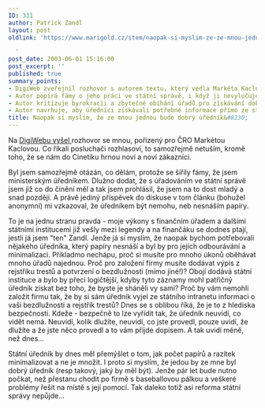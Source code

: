 ```yaml
---
ID: 331
author: Patrick Zandl
layout: post
oldlink: 'https://www.marigold.cz/item/naopak-si-myslim-ze-ze-mnou-jednou-bude-dobry-urednik

  '
post_date: 2003-06-01 15:16:00
post_excerpt: ''
published: true
summary_points:
- DigiWeb zveřejnil rozhovor s autorem textu, který vedla Markéta Kaclová pro ČRO.
- Autor popírá fámy o jeho práci ve státní správě, i když ji nevylučuje.
- Autor kritizuje byrokracii a zbytečné obíhání úřadů pro získávání dokumentů.
- Autor navrhuje, aby úředníci získávali potřebné informace přímo ze státních databází.
title: Naopak si myslím, že ze mnou jednou bude dobrý úředník&#8230;
---
```


<p>
Na <A href="http://digiweb.cz/index.php?p=i00000_d&amp;a[id]=12864730&amp;a[area_id]=10074060" target=_blank>DigiWebu vyšel </A>rozhovor se mnou, pořízený pro ČRO Markétou Kaclovou. Co říkali posluchači rozhlasoví, to samozřejmě netuším, kromě toho, že se nám do Cinetiku hrnou noví a noví zákazníci. </p>

<p>
Byl jsem samozřejmě otázán, co dělám, protože se šířily fámy, že jsem ministerským úředníkem. Dlužno dodat, že s úřadováním ve státní správě jsem již co do činění měl a tak jsem prohlásil, že jsem na to dost mladý a snad později. A právě jediný příspěvek do diskuse v tom článku (bohužel anonymní) mi vzkazoval, že úředníkem být nemohu, neb nesnáším papíry. </p>

<p>
To je na jednu stranu&#160;pravda - moje výkony s finančním úřadem a dalšími státními institucemi již vešly mezi legendy a na finančáku se dodnes ptají, jestli já jsem "ten" Zandl. Jenže já si myslím, že naopak bychom potřebovali nějakého úředníka, který papíry nesnáší a byl by pro jejich odbourávání a minimalizaci. Příkladmo nechápu, proč si musíte pro mnoho úkonů oběhávat mnoho úřadů najednou. Proč pro založení firmy musíte dodávat výpis z rejstříku trestů a potvrzení o bezdlužnosti (mimo jiné!)? Obojí dodává státní instituce a bylo by přeci logičtější, kdyby tyto záznamy mohl patřičný úředník získat bez toho, že byste je sháněli vy sami? Proč by vám nemohli založit firmu tak, že by si sám úředník vyjel ze státního intranetu informaci o vaší bezdlužnosti a rejstřík trestů? Dnes se s oblibou říká, že je to z hlediska bezpečnosti. Kdeže - bezpečně to lze vyřídit tak, že úředník neuvidí, co vidět nemá. Neuvidí, kolik dlužíte, neuvidí, co jste provedl, pouze uvidí, že dlužíte a že jste něco provedl a to vám přijde dopisem. A tak uvidí méně, než dnes...</p>

<p>
Státní úředník by dnes měl přemýšlet o tom, jak počet papírů a razítek minimalizovat a ne je množit. I proto si myslím, že jedou by ze mne byl dobrý úředník (resp takový, jaký by měl být). Jenže pár let bude nutno počkat, než přestanu chodit po firmě s baseballovou pálkou a veškeré problémy řešit na místě s její pomocí. Tak daleko totiž asi reforma státní správy nepůjde...</p>
